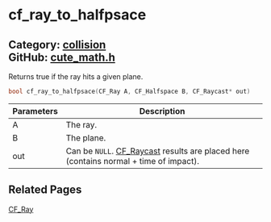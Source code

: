 [](../header.md ':include')

# cf_ray_to_halfpsace

Category: [collision](https://github.com/RandyGaul/cute_framework/blob/master/docs/api_reference?id=collision)  
GitHub: [cute_math.h](https://github.com/RandyGaul/cute_framework/blob/master/include/cute_math.h)  
---

Returns true if the ray hits a given plane.

```cpp
bool cf_ray_to_halfpsace(CF_Ray A, CF_Halfspace B, CF_Raycast* out)
```

Parameters | Description
--- | ---
A | The ray.
B | The plane.
out | Can be `NULL`. [CF_Raycast](https://github.com/RandyGaul/cute_framework/blob/master/docs/math/cf_raycast.md) results are placed here (contains normal + time of impact).

## Related Pages

[CF_Ray](https://github.com/RandyGaul/cute_framework/blob/master/docs/math/cf_ray.md)  
